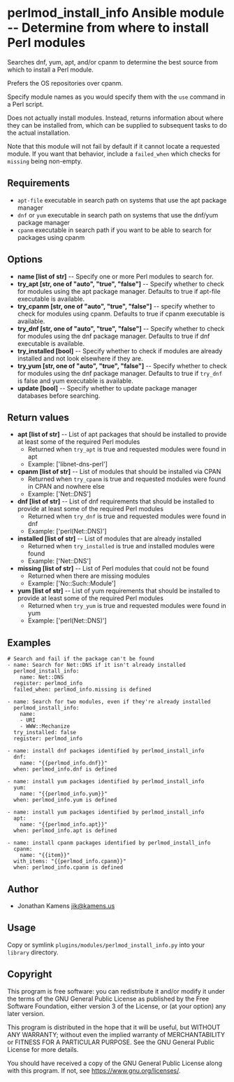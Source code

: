 # perlmod\_install\_info Ansible module -- Determine from where to install Perl modules

Searches dnf, yum, apt, and/or cpanm to determine the best source from
which to install a Perl module. 

Prefers the OS repositories over cpanm. 

Specify module names as you would specify them with the `use` command
in a Perl script. 

Does not actually install modules. Instead, returns information about
where they can be installed from, which can be supplied to subsequent
tasks to do the actual installation. 

Note that this module will not fail by default if it cannot locate a
requested module. If you want that behavior, include a `failed_when`
which checks for `missing` being non-empty. 

## Requirements

- `apt-file` executable in search path on systems that use the apt
  package manager
- `dnf` or `yum` executable in search path on systems that use the
  dnf/yum package manager
- `cpanm` executable in search path if you want to be able to search
  for packages using cpanm

## Options

- **name [list of str]** -- Specify one or more Perl modules to search
  for.
- **try_apt [str, one of "auto", "true", "false"]** -- Specify whether
  to check for modules using the apt package manager. Defaults to true
  if apt-file executable is available.
- **try_cpanm [str, one of "auto", "true", "false"]** -- specify
  whether to check for modules using cpanm. Defaults to true if cpanm
  executable is available.
- **try_dnf [str, one of "auto", "true", "false"]** -- Specify whether
  to check for modules using the dnf package manager. Defaults to true
  if dnf executable is available.
- **try_installed [bool]** -- Specify whether to check if modules are
  already installed and not look elsewhere if they are.
- **try_yum [str, one of "auto", "true", "false"]** -- Specify whether
  to check for modules using the dnf package manager. Defaults to true
  if `try_dnf` is false and yum executable is available.
- **update [bool]** -- Specify whether to update package manager
  databases before searching.

## Return values

- **apt [list of str]** -- List of apt packages that should be
  installed to provide at least some of the required Perl modules
  - Returned when `try_apt` is true and requested modules were found
    in apt
  - Example: ['libnet-dns-perl']
- **cpanm [list of str]** -- List of modules that should be installed
  via CPAN
  - Returned when `try_cpanm` is true and requested modules were found
    in CPAN and nowhere else
  - Example: ['Net::DNS']
- **dnf [list of str]** -- List of dnf requirements that should be
  installed to provide at least some of the required Perl modules
  - Returned when `try_dnf` is true and requested modules were found
    in dnf
  - Example: ['perl(Net::DNS)']
- **installed [list of str]** -- List of modules that are already
  installed
  - Returned when `try_installed` is true and installed modules were
    found
  - Example: ['Net::DNS']
- **missing [list of str]** -- List of Perl modules that could not be
  found
  - Returned when there are missing modules
  - Example: ['No::Such::Module']
- **yum [list of str]** -- List of yum requirements that should be
  installed to provide at least some of the required Perl modules
  - Returned when `try_yum` is true and requested modules were found
    in yum
  - Example: ['perl(Net::DNS)']

## Examples

    # Search and fail if the package can't be found
    - name: Search for Net::DNS if it isn't already installed
      perlmod_install_info:
        name: Net::DNS
      register: perlmod_info
      failed_when: perlmod_info.missing is defined

    - name: Search for two modules, even if they're already installed
      perlmod_install_info:
        name:
        - URI
        - WWW::Mechanize
      try_installed: false
      register: perlmod_info

    - name: install dnf packages identified by perlmod_install_info
      dnf:
        name: "{{perlmod_info.dnf}}"
      when: perlmod_info.dnf is defined

    - name: install yum packages identified by perlmod_install_info
      yum:
        name: "{{perlmod_info.yum}}"
      when: perlmod_info.yum is defined

    - name: install yum packages identified by perlmod_install_info
      apt:
        name: "{{perlmod_info.apt}}"
      when: perlmod_info.apt is defined

    - name: install cpanm packages identified by perlmod_install_info
      cpanm:
        name: "{{item}}"
      with_items: "{{perlmod_info.cpanm}}"
      when: perlmod_info.cpanm is defined

## Author

- Jonathan Kamens <jik@kamens.us>

## Usage

Copy or symlink `plugins/modules/perlmod_install_info.py` into your
`library` directory.

## Copyright

This program is free software: you can redistribute it and/or modify
it under the terms of the GNU General Public License as published by
the Free Software Foundation, either version 3 of the License, or (at
your option) any later version.

This program is distributed in the hope that it will be useful, but
WITHOUT ANY WARRANTY; without even the implied warranty of
MERCHANTABILITY or FITNESS FOR A PARTICULAR PURPOSE. See the GNU
General Public License for more details.

You should have received a copy of the GNU General Public License
along with this program. If not, see <https://www.gnu.org/licenses/>.
